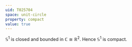 ```yaml
---
uid: T025704
space: unit-circle
property: compact
value: true
---
```

$\mathbb S^1$ is closed and bounded in $\mathbb C\cong\mathbb R^2$. Hence $\mathbb S^1$ is compact.

